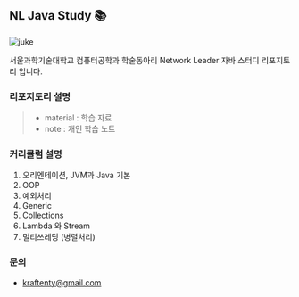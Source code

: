 ## NL Java Study 📚
![juke](https://jcp.org/images/initiatives/java_in_education/Duke-education.png)

서울과학기술대학교 컴퓨터공학과 학술동아리 Network Leader 자바 스터디 리포지토리 입니다.

### 리포지토리 설명
> * material : 학습 자료
> * note : 개인 학습 노트

### 커리큘럼 설명
1. 오리엔테이션, JVM과 Java 기본
2. OOP
3. 예외처리
4. Generic
5. Collections
6. Lambda 와 Stream
7. 멀티쓰레딩 (병렬처리)

### 문의
* kraftenty@gmail.com
